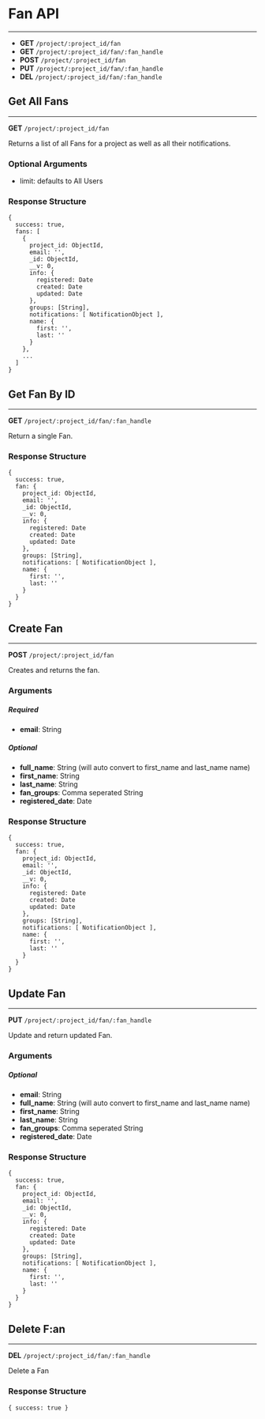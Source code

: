 # Fan API
-------

- **GET** `/project/:project_id/fan`
- **GET** `/project/:project_id/fan/:fan_handle`
- **POST** `/project/:project_id/fan`
- **PUT** `/project/:project_id/fan/:fan_handle`
- **DEL** `/project/:project_id/fan/:fan_handle`

## Get All Fans
-------

**GET** `/project/:project_id/fan`

Returns a list of all Fans for a project as well as all their notifications.

### Optional Arguments
- limit: defaults to All Users

### Response Structure

```
{
  success: true,
  fans: [
    {
      project_id: ObjectId,
      email: '',
      _id: ObjectId,
      __v: 0,
      info: {
        registered: Date
        created: Date
        updated: Date
      },
      groups: [String],
      notifications: [ NotificationObject ],
      name: {
        first: '',
        last: ''
      }
    },
    ...
  ]
}
```

## Get Fan By ID
-------

**GET** `/project/:project_id/fan/:fan_handle`

Return a single Fan.

### Response Structure

```
{
  success: true,
  fan: {
    project_id: ObjectId,
    email: '',
    _id: ObjectId,
    __v: 0,
    info: {
      registered: Date
      created: Date
      updated: Date
    },
    groups: [String],
    notifications: [ NotificationObject ],
    name: {
      first: '',
      last: ''
    }
  }
}
```

## Create Fan
-------

**POST** `/project/:project_id/fan`

Creates and returns the fan.

### Arguments
##### Required
- **email**: String

##### Optional
- **full_name**: String (will auto convert to first_name and last_name name)
- **first_name**: String
- **last_name**: String
- **fan_groups**: Comma seperated String
- **registered_date**: Date

### Response Structure

```
{
  success: true,
  fan: {
    project_id: ObjectId,
    email: '',
    _id: ObjectId,
    __v: 0,
    info: {
      registered: Date
      created: Date
      updated: Date
    },
    groups: [String],
    notifications: [ NotificationObject ],
    name: {
      first: '',
      last: ''
    }
  }
}
```

## Update Fan
-------

**PUT** `/project/:project_id/fan/:fan_handle`

Update and return updated Fan.

### Arguments
##### Optional
- **email**: String
- **full_name**: String (will auto convert to first_name and last_name name)
- **first_name**: String
- **last_name**: String
- **fan_groups**: Comma seperated String
- **registered_date**: Date

### Response Structure

```
{
  success: true,
  fan: {
    project_id: ObjectId,
    email: '',
    _id: ObjectId,
    __v: 0,
    info: {
      registered: Date
      created: Date
      updated: Date
    },
    groups: [String],
    notifications: [ NotificationObject ],
    name: {
      first: '',
      last: ''
    }
  }
}
```

## Delete F:an
-------

**DEL** `/project/:project_id/fan/:fan_handle`

Delete a Fan

### Response Structure

```
{ success: true }
```
